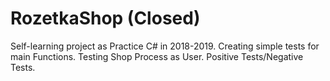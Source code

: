 # RozetkaShop (Closed)
Self-learning project as Practice C# in 2018-2019.
Creating simple tests for main Functions.
Testing Shop Process as User.
Positive Tests/Negative Tests.

